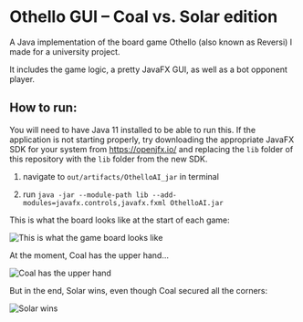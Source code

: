 # Othello GUI – Coal vs. Solar edition

A Java implementation of the board game Othello (also known as Reversi) I made for a university project.

It includes the game logic, a pretty JavaFX GUI, as well as a bot opponent player.

## How to run:
You will need to have Java 11 installed to be able to run this.
If the application is not starting properly, try downloading the appropriate JavaFX SDK for your system from https://openjfx.io/ and replacing the `lib` folder of this repository with the `lib` folder from the new SDK.

1. navigate to `out/artifacts/OthelloAI_jar` in terminal

2. run `java -jar --module-path lib --add-modules=javafx.controls,javafx.fxml OthelloAI.jar`

This is what the board looks like at the start of each game:

![This is what the game board looks like](https://github.com/fynnwi/Othello-GUI/assets/57621903/2d7249e8-349f-4d61-9dc9-3b5851abaaff)

At the moment, Coal has the upper hand...

![Coal has the upper hand](https://github.com/fynnwi/Othello-GUI/assets/57621903/42ce7de4-b117-4555-bd79-9338ee4c162d)

But in the end, Solar wins, even though Coal secured all the corners:

![Solar wins](https://github.com/fynnwi/Othello-GUI/assets/57621903/21ab2449-7707-4a18-9fb0-59aa7157c8bc)
